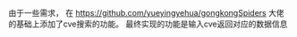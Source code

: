 由于一些需求，
在 https://github.com/yueyingyehua/gongkongSpiders 大佬的基础上添加了cve搜索的功能。
最终实现的功能是输入cve返回对应的数据信息
